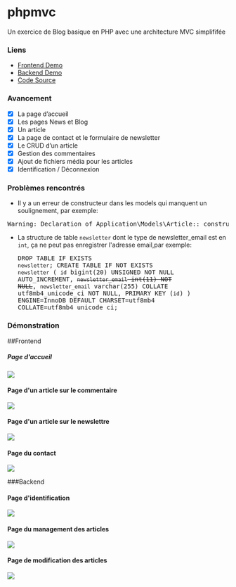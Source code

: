 # phpmvc

Un exercice de Blog basique en PHP avec une architecture MVC simplififée

### Liens
- [Frontend Demo](http://phpmvc.zhangzhao.fr)
- [Backend Demo](http://phpmvc.zhangzhao.fr/?type=admin&action=articles)
- [Code Source](https://github.com/ZoZhang/exercices-php/tree/master/phpmvc)

### Avancement

- [x] La page d’accueil
- [x] Les pages News et Blog
- [x] Un article
- [x] La page de contact et le formulaire de newsletter
- [x] Le CRUD d’un article
- [x] Gestion des commentaires
- [x] Ajout de fichiers média pour les articles
- [x] Identification / Déconnexion

### Problèmes rencontrés
- Il y a un erreur de constructeur dans les models qui manquent un soulignement, par exemple:
<pre>Warning: Declaration of Application\Models\Article::_construct($data) should be compatible with Application\Models\Post::_construct()</pre>

- La structure de table `newsletter` dont le type de newsletter_email est en `int`, ça ne peut pas enregistrer l'adresse email,par exemple:<pre>DROP TABLE IF EXISTS `newsletter`;
CREATE TABLE IF NOT EXISTS `newsletter` (
  `id` bigint(20) UNSIGNED NOT NULL AUTO_INCREMENT,
  <del>`newsletter_email` int(11) NOT NULL</del>,
    `newsletter_email` varchar(255) COLLATE utf8mb4_unicode_ci NOT NULL,
  PRIMARY KEY (`id`)
) ENGINE=InnoDB DEFAULT CHARSET=utf8mb4 COLLATE=utf8mb4_unicode_ci;</pre>

### Démonstration

##Frontend
##### Page d'accueil
<img src="https://imgur.com/GU2d330.png"/>

#### Page d'un article sur le commentaire
<img src="https://imgur.com/kaUFZrU.png"/>

#### Page d'un article sur le newslettre
<img src="https://imgur.com/7LFTrFc.png"/>

#### Page du contact
<img src="https://imgur.com/Q3O23uS.png"/>

###Backend
#### Page d'identification
<img src="https://imgur.com/6pLe2xj.png"/>

#### Page du management des articles
<img src="https://imgur.com/oLnTJZo.png"/>

#### Page de modification des articles
<img src="https://imgur.com/huW0nDf.png"/>

